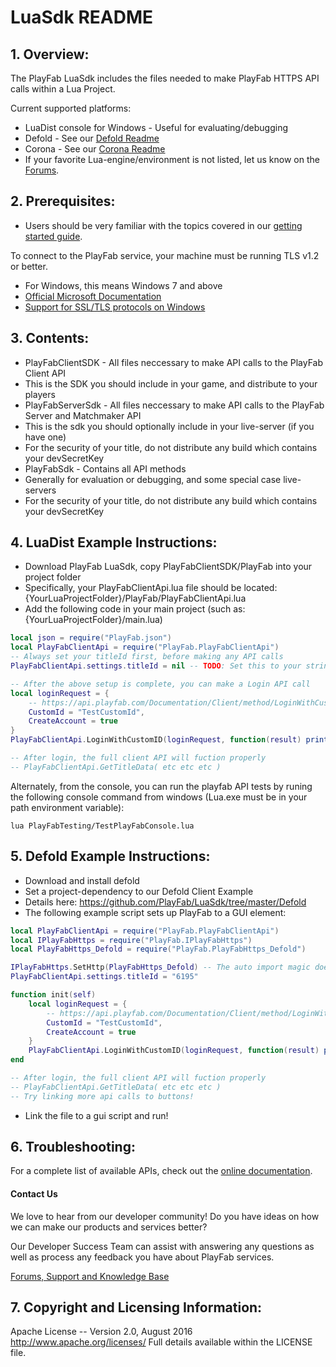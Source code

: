 # LuaSdk README


## 1. Overview:

The PlayFab LuaSdk includes the files needed to make PlayFab HTTPS API calls within a Lua Project.

Current supported platforms:
* LuaDist console for Windows - Useful for evaluating/debugging
* Defold - See our [Defold Readme](https://github.com/PlayFab/LuaSdk/tree/master/Defold)
* Corona - See our [Corona Readme](https://github.com/PlayFab/LuaSdk/tree/master/Corona)
* If your favorite Lua-engine/environment is not listed, let us know on the [Forums](https://community.playfab.com/index.html).


## 2. Prerequisites:

* Users should be very familiar with the topics covered in our [getting started guide](https://playfab.com/docs/getting-started-with-playfab/).

To connect to the PlayFab service, your machine must be running TLS v1.2 or better.
* For Windows, this means Windows 7 and above
* [Official Microsoft Documentation](https://msdn.microsoft.com/en-us/library/windows/desktop/aa380516%28v=vs.85%29.aspx)
* [Support for SSL/TLS protocols on Windows](http://blogs.msdn.com/b/kaushal/archive/2011/10/02/support-for-ssl-tls-protocols-on-windows.aspx)


## 3. Contents:

* PlayFabClientSDK - All files neccessary to make API calls to the PlayFab Client API
 * This is the SDK you should include in your game, and distribute to your players
* PlayFabServerSdk - All files neccessary to make API calls to the PlayFab Server and Matchmaker API
 * This is the sdk you should optionally include in your live-server (if you have one)
 * For the security of your title, do not distribute any build which contains your devSecretKey
* PlayFabSdk - Contains all API methods
 * Generally for evaluation or debugging, and some special case live-servers
 * For the security of your title, do not distribute any build which contains your devSecretKey


## 4. LuaDist Example Instructions:

* Download PlayFab LuaSdk, copy PlayFabClientSDK/PlayFab into your project folder
 * Specifically, your PlayFabClientApi.lua file should be located: {YourLuaProjectFolder}/PlayFab/PlayFabClientApi.lua
* Add the following code in your main project (such as: {YourLuaProjectFolder}/main.lua)
```Lua
local json = require("PlayFab.json")
local PlayFabClientApi = require("PlayFab.PlayFabClientApi")
-- Always set your titleId first, before making any API calls
PlayFabClientApi.settings.titleId = nil -- TODO: Set this to your string titleId you created on PlayFab Game Manager website

-- After the above setup is complete, you can make a Login API call
local loginRequest = {
    -- https://api.playfab.com/Documentation/Client/method/LoginWithCustomID
    CustomId = "TestCustomId",
    CreateAccount = true
}
PlayFabClientApi.LoginWithCustomID(loginRequest, function(result) print("Login Successful: " .. result.PlayFabId) end, function(error) print("Login Failed: " .. error.errorMessage) end)

-- After login, the full client API will fuction properly
-- PlayFabClientApi.GetTitleData( etc etc etc )
```

Alternately, from the console, you can run the playfab API tests by runing the following console command from windows (Lua.exe must be in your path environment variable):
```
lua PlayFabTesting/TestPlayFabConsole.lua
```


## 5. Defold Example Instructions:

* Download and install defold
* Set a project-dependency to our Defold Client Example
 * Details here: https://github.com/PlayFab/LuaSdk/tree/master/Defold
* The following example script sets up PlayFab to a GUI element:
```Lua
local PlayFabClientApi = require("PlayFab.PlayFabClientApi")
local IPlayFabHttps = require("PlayFab.IPlayFabHttps")
local PlayFabHttps_Defold = require("PlayFab.PlayFabHttps_Defold")

IPlayFabHttps.SetHttp(PlayFabHttps_Defold) -- The auto import magic doens't work if you set the name, so you have to set the reference
PlayFabClientApi.settings.titleId = "6195"

function init(self)
    local loginRequest = {
        -- https://api.playfab.com/Documentation/Client/method/LoginWithCustomID
        CustomId = "TestCustomId",
        CreateAccount = true
    }
    PlayFabClientApi.LoginWithCustomID(loginRequest, function(result) print("Login Successful: " .. result.PlayFabId) end, function(error) print("Login Failed: " .. error.errorMessage) end)
end

-- After login, the full client API will fuction properly
-- PlayFabClientApi.GetTitleData( etc etc etc )
-- Try linking more api calls to buttons!
```
* Link the file to a gui script and run!


## 6. Troubleshooting:

For a complete list of available APIs, check out the [online documentation](http://api.playfab.com/Documentation/).

#### Contact Us
We love to hear from our developer community!
Do you have ideas on how we can make our products and services better?

Our Developer Success Team can assist with answering any questions as well as process any feedback you have about PlayFab services.

[Forums, Support and Knowledge Base](https://community.playfab.com/index.html)


## 7. Copyright and Licensing Information:

  Apache License --
  Version 2.0, August 2016
  http://www.apache.org/licenses/
  Full details available within the LICENSE file.
